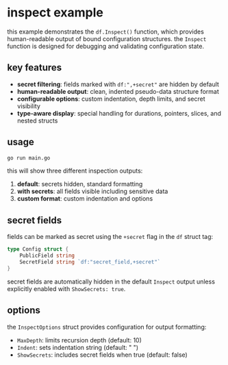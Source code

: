 # inspect example

this example demonstrates the `df.Inspect()` function, which provides human-readable output of bound configuration structures. the `Inspect` function is designed for debugging and validating configuration state.

## key features

- **secret filtering**: fields marked with `df:",+secret"` are hidden by default
- **human-readable output**: clean, indented pseudo-data structure format  
- **configurable options**: custom indentation, depth limits, and secret visibility
- **type-aware display**: special handling for durations, pointers, slices, and nested structs

## usage

```bash
go run main.go
```

this will show three different inspection outputs:

1. **default**: secrets hidden, standard formatting
2. **with secrets**: all fields visible including sensitive data
3. **custom format**: custom indentation and options

## secret fields

fields can be marked as secret using the `+secret` flag in the `df` struct tag:

```go
type Config struct {
    PublicField string
    SecretField string `df:"secret_field,+secret"`
}
```

secret fields are automatically hidden in the default `Inspect` output unless explicitly enabled with `ShowSecrets: true`.

## options

the `InspectOptions` struct provides configuration for output formatting:

- `MaxDepth`: limits recursion depth (default: 10)
- `Indent`: sets indentation string (default: "  ")  
- `ShowSecrets`: includes secret fields when true (default: false)